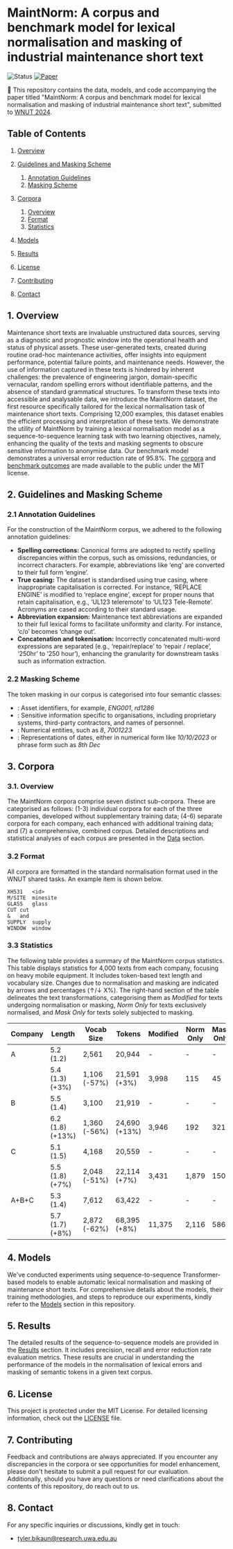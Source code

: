 # MaintNorm: A corpus and benchmark model for lexical normalisation and masking of industrial maintenance short text

![Status](https://img.shields.io/badge/Status-Work%20in%20Progress-yellow)
[![Paper](https://img.shields.io/badge/Paper-View-green?style=flat&logo=adobeacrobatreader)](./paper.pdf)

:wave: ​This repository contains the data, models, and code accompanying the paper titled "MaintNorm: A corpus and benchmark model for lexical normalisation and masking of industrial maintenance short text", submitted to [WNUT 2024](http://noisy-text.github.io/2024/).

## Table of Contents

1. [Overview](#1-overview)
2. [Guidelines and Masking Scheme](#2-guidelines-and-masking-scheme)

   1. [Annotation Guidelines](#21-annotation-guidelines)
   2. [Masking Scheme](#22-masking-scheme)

3. [Corpora](#3-corpora)
   1. [Overview](#31-overview)
   2. [Format](#32-format)
   3. [Statistics](#33-statistics)
4. [Models](#4-models)
5. [Results](#5-results)
6. [License](#6-license)
7. [Contributing](#7-contributing)
8. [Contact](#8-contact)

## 1. Overview

Maintenance short texts are invaluable unstructured data sources, serving as a diagnostic and prognostic window into the operational health and status of physical assets. These user-generated texts, created during routine orad-hoc maintenance activities, offer insights into equipment performance, potential failure points, and maintenance needs. However, the use of information captured in these texts is hindered by inherent challenges: the prevalence of engineering jargon, domain-specific vernacular, random spelling errors without identifiable patterns, and the absence of standard grammatical structures. To transform these texts into accessible and analysable data, we introduce the MaintNorm dataset, the first resource specifically tailored for the lexical normalisation task of maintenance short texts. Comprising 12,000 examples, this dataset enables the efficient processing and interpretation of these texts. We demonstrate the utility of MaintNorm by training a lexical normalisation model as a sequence-to-sequence learning task with two learning objectives, namely, enhancing the quality of the texts and masking segments to obscure sensitive information to anonymise data. Our benchmark model demonstrates a universal error reduction rate of 95.8%. The [corpora](#3-corpora) and [benchmark outcomes](#5-results) are made available to the public under the MIT license.

## 2. Guidelines and Masking Scheme

### 2.1 Annotation Guidelines

For the construction of the MaintNorm corpus, we adhered to the following annotation guidelines:

- **Spelling corrections:** Canonical forms are adopted to rectify spelling discrepancies within the corpus, such as omissions, redundancies, or incorrect characters. For example, abbreviations like ‘eng’ are converted to their full form ‘engine’.
- **True casing:** The dataset is standardised using true casing, where inappropriate capitalisation is corrected. For instance, ‘REPLACE ENGINE’ is modified to ‘replace engine’, except for proper nouns that retain capitalisation, e.g., ‘UL123 teleremote’ to ‘UL123 Tele-Remote’. Acronyms are cased according to their standard usage.
- **Abbreviation expansion:** Maintenance text abbreviations are expanded to their full lexical forms to facilitate uniformity and clarity. For instance, ‘c/o’ becomes ‘change out’.
- **Concatenation and tokenisation:** Incorrectly concatenated multi-word expressions are separated (e.g., ‘repair/replace’ to ‘repair / replace’, ‘250hr’ to ‘250 hour’), enhancing the granularity for downstream tasks such as information extraction.

### 2.2 Masking Scheme

The token masking in our corpus is categorised into four semantic classes:

- **<id>**: Asset identifiers, for example, _ENG001_, _rd1286_
- **<sensitive>**: Sensitive information specific to organisations, including proprietary systems, third-party contractors, and names of personnel.
- **<num>**: Numerical entities, such as _8_, _7001223_
- **<date>**: Representations of dates, either in numerical form like _10/10/2023_ or phrase form such as _8th Dec_

## 3. Corpora

### 3.1. Overview

The MaintNorm corpora comprise seven distinct sub-corpora. These are categorised as follows: (1-3) individual corpora for each of the three companies, developed without supplementary training data; (4-6) separate corpora for each company, each enhanced with additional training data; and (7) a comprehensive, combined corpus. Detailed descriptions and statistical analyses of each corpus are presented in the [Data](./DATA.md) section.

### 3.2 Format

All corpora are formatted in the standard normalisation format used in the WNUT shared tasks. An example item is shown below.

```
XH531	<id>
M/SITE	minesite
GLASS	glass
CUT	cut
&	and
SUPPLY	supply
WINDOW	window
```

### 3.3 Statistics

The following table provides a summary of the MaintNorm corpus statistics. This table displays statistics for 4,000 texts from each company, focusing on heavy mobile equipment. It includes token-based text length and vocabulary size. Changes due to normalisation and masking are indicated by arrows and percentages (↑/↓ X%). The right-hand section of the table delineates the text transformations, categorising them as _Modified_ for texts undergoing normalisation or masking, _Norm Only_ for texts exclusively normalised, and _Mask Only_ for texts solely subjected to masking.

| Company | Length           | Vocab Size   | Tokens        | Modified | Norm Only | Mask Only |
| ------- | ---------------- | ------------ | ------------- | -------- | --------- | --------- |
| A       | 5.2 (1.2)        | 2,561        | 20,944        | -        | -         | -         |
|         | 5.4 (1.3) (+3%)  | 1,106 (-57%) | 21,591 (+3%)  | 3,998    | 115       | 45        |
| B       | 5.5 (1.4)        | 3,100        | 21,919        | -        | -         | -         |
|         | 6.2 (1.8) (+13%) | 1,360 (-56%) | 24,690 (+13%) | 3,946    | 192       | 321       |
| C       | 5.1 (1.5)        | 4,168        | 20,559        | -        | -         | -         |
|         | 5.5 (1.8) (+7%)  | 2,048 (-51%) | 22,114 (+7%)  | 3,431    | 1,879     | 150       |
| A+B+C   | 5.3 (1.4)        | 7,612        | 63,422        | -        | -         | -         |
|         | 5.7 (1.7) (+8%)  | 2,872 (-62%) | 68,395 (+8%)  | 11,375   | 2,116     | 586       |

## 4. Models

We've conducted experiments using sequence-to-sequence Transformer-based models to enable automatic lexical normalisation and masking of maintenance short texts. For comprehensive details about the models, their training methodologies, and steps to reproduce our experiments, kindly refer to the [Models](./MODELS.md) section in this repository.

## 5. Results

The detailed results of the sequence-to-sequence models are provided in the [Results](./RESULTS.md) section. It includes precision, recall and error reduction rate evaluation metrics. These results are crucial in understanding the performance of the models in the normalisation of lexical errors and masking of semantic tokens in a given text corpus.

## 6. License

This project is protected under the MIT License. For detailed licensing information, check out the [LICENSE](./LICENSE.md) file.

## 7. Contributing

Feedback and contributions are always appreciated. If you encounter any discrepancies in the corpora or see opportunities for model enhancement, please don't hesitate to submit a pull request for our evaluation. Additionally, should you have any questions or need clarifications about the contents of this repository, do reach out to us.

## 8. Contact

For any specific inquiries or discussions, kindly get in touch:

- tyler.bikaun@research.uwa.edu.au

